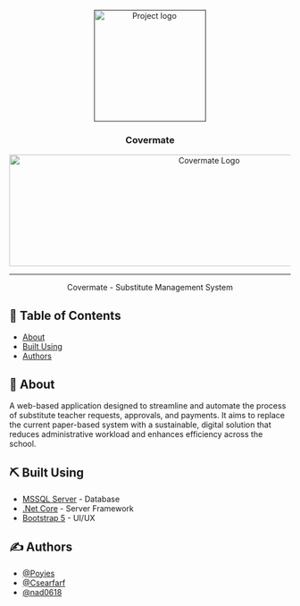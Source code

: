 <p align="center">
  <a href="" rel="noopener">
 <img width=200px height=200px src="https://i.imgur.com/6wj0hh6.jpg" alt="Project logo"></a>
</p>

<h3 align="center">Covermate</h3>

<div align="center">
  <img width="700px" height="200px" src="https://drive.google.com/uc?export=view&id=1Xr4UjVLajaLngtu_6IrUmez_xyaezNpf" alt="Covermate Logo">
</div>

---

<p align="center">Covermate - Substitute Management System
    <br> 
</p>

## 📝 Table of Contents

- [About](#about)
- [Built Using](#built_using)
- [Authors](#authors)

## 🧐 About <a name = "about"></a>

A web-based application designed to streamline and automate the process of substitute teacher requests, approvals, and payments. It aims to replace the current paper-based system with a sustainable, digital solution that reduces administrative workload and enhances efficiency across the school.


## ⛏️ Built Using <a name = "built_using"></a>

- [MSSQL Server](https://learn.microsoft.com/en-us/ssms/sql-server-management-studio-ssms) - Database
- [.Net Core](https://dotnet.microsoft.com/en-us/download) - Server Framework
- [Bootstrap 5](https://getbootstrap.com/docs/5.0/getting-started/introduction/) - UI/UX

## ✍️ Authors <a name = "authors"></a>

- [@Poyies](https://github.com/Poyies/)
- [@Csearfarf](https://github.com/Csearfarf/)
- [@nad0618](https://github.com/nad0618)
